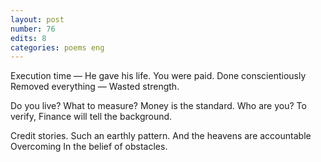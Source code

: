 ```yaml
---
layout: post
number: 76
edits: 8
categories: poems eng
---
```


Execution time — 
He gave his life.
You were paid. 
Done conscientiously 
Removed everything —
Wasted strength. 

Do you live? 
What to measure? 
Money is the standard.
Who are you? 
To verify, 
Finance will tell the background. 

Credit stories. 
Such an earthly pattern. 
And the heavens are accountable 
Overcoming 
In the belief of obstacles.
